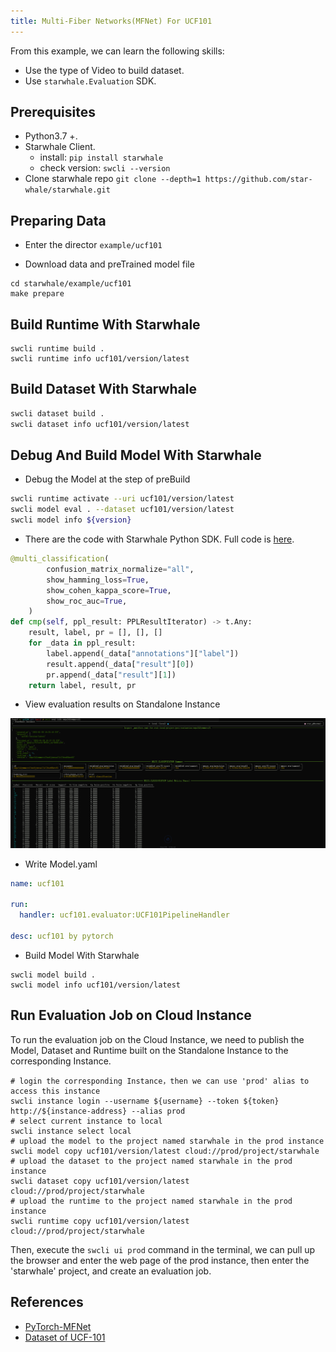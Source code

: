 ```yaml
---
title: Multi-Fiber Networks(MFNet) For UCF101
---
```


From this example, we can learn the following skills:

- Use the type of Video to build dataset.
- Use `starwhale.Evaluation` SDK.

## Prerequisites

- Python3.7 +.
- Starwhale Client.
  - install: `pip install starwhale`
  - check version: `swcli --version`
- Clone starwhale repo `git clone --depth=1 https://github.com/star-whale/starwhale.git`

## Preparing Data

- Enter the director `example/ucf101`

- Download data and preTrained model file

```shell
cd starwhale/example/ucf101
make prepare
```

## Build Runtime With Starwhale

```shell
swcli runtime build .
swcli runtime info ucf101/version/latest
```

## Build Dataset With Starwhale

```bash
swcli dataset build .
swcli dataset info ucf101/version/latest
```

## Debug And Build Model With Starwhale

- Debug the Model at the step of preBuild

```bash
swcli runtime activate --uri ucf101/version/latest
swcli model eval . --dataset ucf101/version/latest
swcli model info ${version}
```

- There are the code with Starwhale Python SDK. Full code is [here](https://github.com/star-whale/starwhale/blob/main/example/ucf101/ucf101/evaluator.py).

```python
@multi_classification(
        confusion_matrix_normalize="all",
        show_hamming_loss=True,
        show_cohen_kappa_score=True,
        show_roc_auc=True,
    )
def cmp(self, ppl_result: PPLResultIterator) -> t.Any:
    result, label, pr = [], [], []
    for _data in ppl_result:
        label.append(_data["annotations"]["label"])
        result.append(_data["result"][0])
        pr.append(_data["result"][1])
    return label, result, pr
```

- View evaluation results on Standalone Instance

![eval-info.png](../img/examples/ucf101-eval.png)

- Write Model.yaml

```yaml
name: ucf101

run:
  handler: ucf101.evaluator:UCF101PipelineHandler

desc: ucf101 by pytorch
```

- Build Model With Starwhale

```shell
swcli model build .
swcli model info ucf101/version/latest
```

## Run Evaluation Job on Cloud Instance

To run the evaluation job on the Cloud Instance, we need to publish the Model, Dataset and Runtime built on the Standalone Instance to the corresponding Instance.

```shell
# login the corresponding Instance，then we can use 'prod' alias to access this instance
swcli instance login --username ${username} --token ${token}  http://${instance-address} --alias prod
# select current instance to local
swcli instance select local
# upload the model to the project named starwhale in the prod instance
swcli model copy ucf101/version/latest cloud://prod/project/starwhale
# upload the dataset to the project named starwhale in the prod instance
swcli dataset copy ucf101/version/latest cloud://prod/project/starwhale
# upload the runtime to the project named starwhale in the prod instance
swcli runtime copy ucf101/version/latest cloud://prod/project/starwhale
```

Then, execute the `swcli ui prod` command in the terminal, we can pull up the browser and enter the web page of the prod instance, then enter the 'starwhale' project, and create an evaluation job.

## References

- [PyTorch-MFNet](https://github.com/cypw/PyTorch-MFNet)
- [Dataset of UCF-101](https://www.crcv.ucf.edu/data/UCF101.php)
